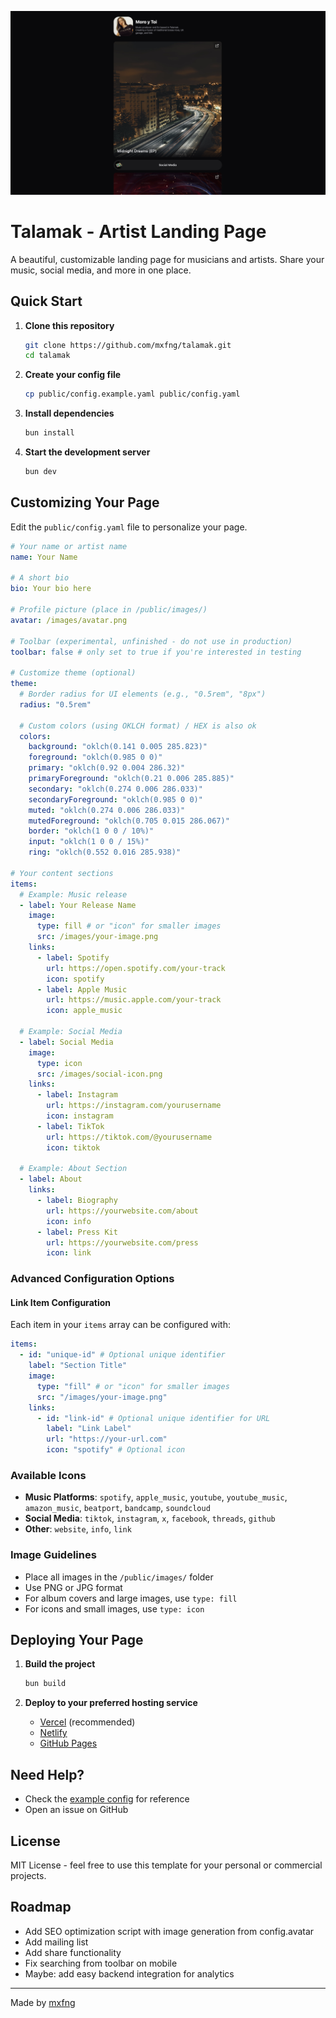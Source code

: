 ![Preview of Talamak landing page](public/preview.png)

# Talamak - Artist Landing Page

A beautiful, customizable landing page for musicians and artists. Share your music, social media, and more in one place.

## Quick Start

1. **Clone this repository**

   ```bash
   git clone https://github.com/mxfng/talamak.git
   cd talamak
   ```

2. **Create your config file**

   ```bash
   cp public/config.example.yaml public/config.yaml
   ```

3. **Install dependencies**

   ```bash
   bun install
   ```

4. **Start the development server**
   ```bash
   bun dev
   ```

## Customizing Your Page

Edit the `public/config.yaml` file to personalize your page.

```yaml
# Your name or artist name
name: Your Name

# A short bio
bio: Your bio here

# Profile picture (place in /public/images/)
avatar: /images/avatar.png

# Toolbar (experimental, unfinished - do not use in production)
toolbar: false # only set to true if you're interested in testing

# Customize theme (optional)
theme:
  # Border radius for UI elements (e.g., "0.5rem", "8px")
  radius: "0.5rem"

  # Custom colors (using OKLCH format) / HEX is also ok
  colors:
    background: "oklch(0.141 0.005 285.823)"
    foreground: "oklch(0.985 0 0)"
    primary: "oklch(0.92 0.004 286.32)"
    primaryForeground: "oklch(0.21 0.006 285.885)"
    secondary: "oklch(0.274 0.006 286.033)"
    secondaryForeground: "oklch(0.985 0 0)"
    muted: "oklch(0.274 0.006 286.033)"
    mutedForeground: "oklch(0.705 0.015 286.067)"
    border: "oklch(1 0 0 / 10%)"
    input: "oklch(1 0 0 / 15%)"
    ring: "oklch(0.552 0.016 285.938)"

# Your content sections
items:
  # Example: Music release
  - label: Your Release Name
    image:
      type: fill # or "icon" for smaller images
      src: /images/your-image.png
    links:
      - label: Spotify
        url: https://open.spotify.com/your-track
        icon: spotify
      - label: Apple Music
        url: https://music.apple.com/your-track
        icon: apple_music

  # Example: Social Media
  - label: Social Media
    image:
      type: icon
      src: /images/social-icon.png
    links:
      - label: Instagram
        url: https://instagram.com/yourusername
        icon: instagram
      - label: TikTok
        url: https://tiktok.com/@yourusername
        icon: tiktok

  # Example: About Section
  - label: About
    links:
      - label: Biography
        url: https://yourwebsite.com/about
        icon: info
      - label: Press Kit
        url: https://yourwebsite.com/press
        icon: link
```

### Advanced Configuration Options

#### Link Item Configuration

Each item in your `items` array can be configured with:

```yaml
items:
  - id: "unique-id" # Optional unique identifier
    label: "Section Title"
    image:
      type: "fill" # or "icon" for smaller images
      src: "/images/your-image.png"
    links:
      - id: "link-id" # Optional unique identifier for URL
        label: "Link Label"
        url: "https://your-url.com"
        icon: "spotify" # Optional icon
```

### Available Icons

- **Music Platforms**: `spotify`, `apple_music`, `youtube`, `youtube_music`, `amazon_music`, `beatport`, `bandcamp`, `soundcloud`
- **Social Media**: `tiktok`, `instagram`, `x`, `facebook`, `threads`, `github`
- **Other**: `website`, `info`, `link`

### Image Guidelines

- Place all images in the `/public/images/` folder
- Use PNG or JPG format
- For album covers and large images, use `type: fill`
- For icons and small images, use `type: icon`

## Deploying Your Page

1. **Build the project**

   ```bash
   bun build
   ```

2. **Deploy to your preferred hosting service**
   - [Vercel](https://vercel.com) (recommended)
   - [Netlify](https://netlify.com)
   - [GitHub Pages](https://pages.github.com)

## Need Help?

- Check the [example config](public/config.yaml) for reference
- Open an issue on GitHub

## License

MIT License - feel free to use this template for your personal or commercial projects.

## Roadmap

- Add SEO optimization script with image generation from config.avatar
- Add mailing list
- Add share functionality
- Fix searching from toolbar on mobile
- Maybe: add easy backend integration for analytics

---

Made by [mxfng](https://github.com/mxfng)
